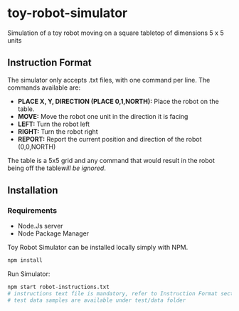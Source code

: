 # toy-robot-simulator
Simulation of a toy robot moving on a square tabletop of dimensions 5 x 5 units

## Instruction Format
The simulator only accepts .txt files, with one command per line. The commands available are:

* **PLACE X, Y, DIRECTION (PLACE 0,1,NORTH):** Place the robot on the table.
* **MOVE:** Move the robot one unit in the direction it is facing
* **LEFT:** Turn the robot left
* **RIGHT:** Turn the robot right
* **REPORT:** Report the current position and direction of the robot (0,0,NORTH)

The table is a 5x5 grid and any command that would result in the robot being off the table*will be ignored*.

## Installation
### Requirements
* Node.Js server
* Node Package Manager

Toy Robot Simulator can be installed locally simply with NPM.
```bash
npm install
```

Run Simulator:
```bash
npm start robot-instructions.txt
# instructions text file is mandatory, refer to Instruction Format section above for more details
# test data samples are available under test/data folder
```